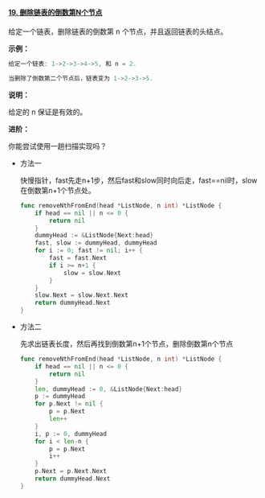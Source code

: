 #### [19. 删除链表的倒数第N个节点](https://leetcode-cn.com/problems/remove-nth-node-from-end-of-list/)

给定一个链表，删除链表的倒数第 n 个节点，并且返回链表的头结点。

**示例：**

```js
给定一个链表: 1->2->3->4->5, 和 n = 2.

当删除了倒数第二个节点后，链表变为 1->2->3->5.
```

**说明：**

给定的 n 保证是有效的。

**进阶：**

你能尝试使用一趟扫描实现吗？

- 方法一

  快慢指针，fast先走n+1步，然后fast和slow同时向后走，fast==nil时，slow在倒数第n+1个节点处。

  ```go
  func removeNthFromEnd(head *ListNode, n int) *ListNode {
      if head == nil || n <= 0 {
          return nil
      }
      dummyHead := &ListNode{Next:head}
      fast, slow := dummyHead, dummyHead
      for i := 0; fast != nil; i++ {
          fast = fast.Next
          if i >= n+1 {
              slow = slow.Next
          }
      }
      slow.Next = slow.Next.Next
      return dummyHead.Next
  }
  ```

- 方法二

  先求出链表长度，然后再找到倒数第n+1个节点，删除倒数第n个节点

  ```go
  func removeNthFromEnd(head *ListNode, n int) *ListNode {
      if head == nil || n <= 0 {
          return nil
      }
      len, dummyHead := 0, &ListNode{Next:head}
      p := dummyHead
      for p.Next != nil {
          p = p.Next 
          len++
      }
      i, p := 0, dummyHead
      for i < len-n {
          p = p.Next
          i++
      }
      p.Next = p.Next.Next
      return dummyHead.Next
  }
  ```